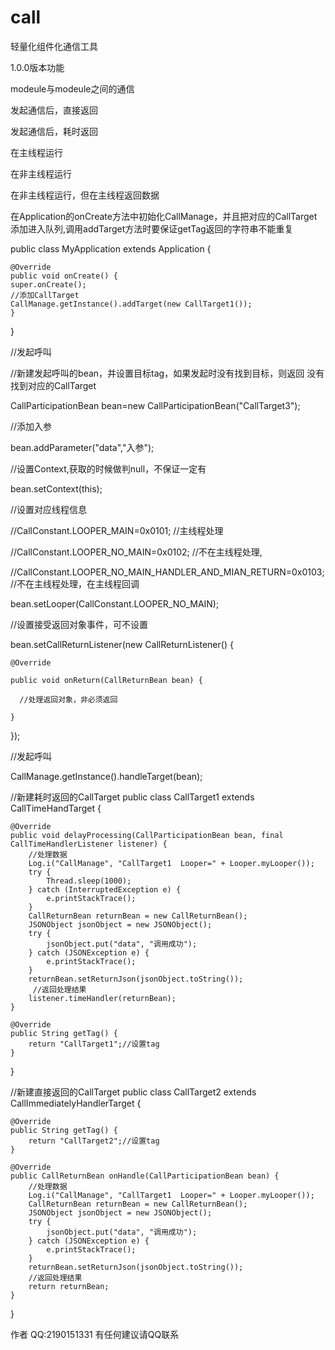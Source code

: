 # call

轻量化组件化通信工具

1.0.0版本功能

modeule与modeule之间的通信

发起通信后，直接返回

发起通信后，耗时返回

在主线程运行

在非主线程运行

在非主线程运行，但在主线程返回数据




在Application的onCreate方法中初始化CallManage，并且把对应的CallTarget添加进入队列,调用addTarget方法时要保证getTag返回的字符串不能重复


public class MyApplication extends Application {

    @Override
    public void onCreate() {
    super.onCreate();
    //添加CallTarget
    CallManage.getInstance().addTarget(new CallTarget1());
    }
}


//发起呼叫

//新建发起呼叫的bean，并设置目标tag，如果发起时没有找到目标，则返回 没有找到对应的CallTarget

CallParticipationBean bean=new CallParticipationBean("CallTarget3");

//添加入参

bean.addParameter("data","入参");

//设置Context,获取的时候做判null，不保证一定有

bean.setContext(this);

//设置对应线程信息

//CallConstant.LOOPER_MAIN=0x0101; //主线程处理

//CallConstant.LOOPER_NO_MAIN=0x0102; //不在主线程处理,

//CallConstant.LOOPER_NO_MAIN_HANDLER_AND_MIAN_RETURN=0x0103; //不在主线程处理，在主线程回调

bean.setLooper(CallConstant.LOOPER_NO_MAIN);

//设置接受返回对象事件，可不设置

bean.setCallReturnListener(new CallReturnListener() {

    @Override

    public void onReturn(CallReturnBean bean) {

      //处理返回对象，非必须返回

    }

});

//发起呼叫

CallManage.getInstance().handleTarget(bean);




//新建耗时返回的CallTarget
public class CallTarget1 extends CallTimeHandTarget {

    @Override
    public void delayProcessing(CallParticipationBean bean, final CallTimeHandlerListener listener) {
        //处理数据
        Log.i("CallManage", "CallTarget1  Looper=" + Looper.myLooper());
        try {
            Thread.sleep(1000);
        } catch (InterruptedException e) {
            e.printStackTrace();
        }
        CallReturnBean returnBean = new CallReturnBean();
        JSONObject jsonObject = new JSONObject();
        try {
            jsonObject.put("data", "调用成功");
        } catch (JSONException e) {
            e.printStackTrace();
        }
        returnBean.setReturnJson(jsonObject.toString());
         //返回处理结果
        listener.timeHandler(returnBean);
    }

    @Override
    public String getTag() {
        return "CallTarget1";//设置tag
    }
}

//新建直接返回的CallTarget
public class CallTarget2 extends CallImmediatelyHandlerTarget {

    @Override
    public String getTag() {
        return "CallTarget2";//设置tag
    }

    @Override
    public CallReturnBean onHandle(CallParticipationBean bean) {
        //处理数据
        Log.i("CallManage", "CallTarget1  Looper=" + Looper.myLooper());
        CallReturnBean returnBean = new CallReturnBean();
        JSONObject jsonObject = new JSONObject();
        try {
            jsonObject.put("data", "调用成功");
        } catch (JSONException e) {
            e.printStackTrace();
        }
        returnBean.setReturnJson(jsonObject.toString());
        //返回处理结果
        return returnBean;
    }
}

作者
QQ:2190151331
有任何建议请QQ联系

